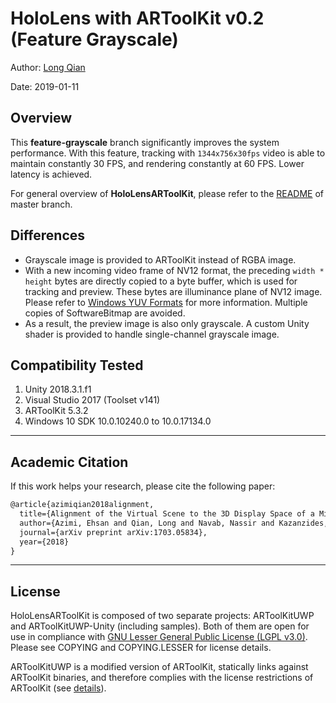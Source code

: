 HoloLens with ARToolKit v0.2 (Feature Grayscale)
===
Author: [Long Qian](http://longqian.me/aboutme)

Date: 2019-01-11

## Overview

This **feature-grayscale** branch significantly improves the system performance. With this feature, tracking with ```1344x756x30fps``` video is able to maintain constantly 30 FPS, and rendering constantly at 60 FPS. Lower latency is achieved.

For general overview of **HoloLensARToolKit**, please refer to the [README](https://github.com/qian256/HoloLensARToolKit/blob/master/README.md) of master branch.

## Differences

- Grayscale image is provided to ARToolKit instead of RGBA image.
- With a new incoming video frame of NV12 format, the preceding ```width * height``` bytes are directly copied to a byte buffer, which is used for tracking and preview. These bytes are illuminance plane of NV12 image. Please refer to [Windows YUV Formats](https://docs.microsoft.com/en-us/windows/desktop/medfound/recommended-8-bit-yuv-formats-for-video-rendering#420-formats-12-bits-per-pixel) for more information. Multiple copies of SoftwareBitmap are avoided. 
- As a result, the preview image is also only grayscale. A custom Unity shader is provided to handle single-channel grayscale image. 


## Compatibility Tested

1. Unity 2018.3.1.f1
2. Visual Studio 2017 (Toolset v141)
3. ARToolKit 5.3.2
4. Windows 10 SDK 10.0.10240.0 to 10.0.17134.0


---

## Academic Citation

If this work helps your research, please cite the following paper:

```tex
@article{azimiqian2018alignment,
  title={Alignment of the Virtual Scene to the 3D Display Space of a Mixed Reality Head-Mounted Display},
  author={Azimi, Ehsan and Qian, Long and Navab, Nassir and Kazanzides, Peter},
  journal={arXiv preprint arXiv:1703.05834},
  year={2018}
}
```


---

## License
HoloLensARToolKit is composed of two separate projects: ARToolKitUWP and ARToolKitUWP-Unity (including samples). Both of them are open for use in compliance with [GNU Lesser General Public License (LGPL v3.0)](https://www.gnu.org/licenses/lgpl-3.0.en.html). Please see COPYING and COPYING.LESSER for license details.

ARToolKitUWP is a modified version of ARToolKit, statically links against ARToolKit binaries, and therefore complies with the license restrictions of ARToolKit (see [details](https://github.com/artoolkit/artoolkit5)).



